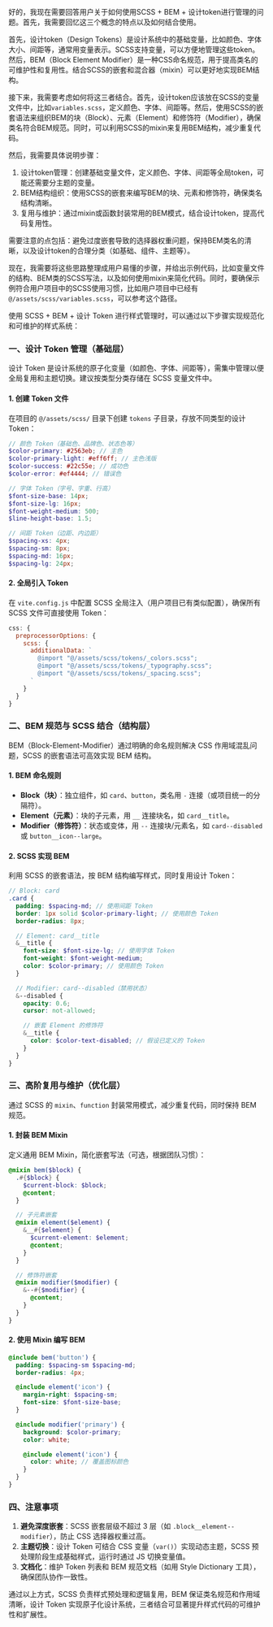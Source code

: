 
好的，我现在需要回答用户关于如何使用SCSS + BEM + 设计token进行管理的问题。首先，我需要回忆这三个概念的特点以及如何结合使用。

首先，设计token（Design Tokens）是设计系统中的基础变量，比如颜色、字体大小、间距等，通常用变量表示。SCSS支持变量，可以方便地管理这些token。然后，BEM（Block Element Modifier）是一种CSS命名规范，用于提高类名的可维护性和复用性。结合SCSS的嵌套和混合器（mixin）可以更好地实现BEM结构。

接下来，我需要考虑如何将这三者结合。首先，设计token应该放在SCSS的变量文件中，比如`variables.scss`，定义颜色、字体、间距等。然后，使用SCSS的嵌套语法来组织BEM的块（Block）、元素（Element）和修饰符（Modifier），确保类名符合BEM规范。同时，可以利用SCSS的mixin来复用BEM结构，减少重复代码。

然后，我需要具体说明步骤：

1. 设计token管理：创建基础变量文件，定义颜色、字体、间距等全局token，可能还需要分主题的变量。
2. BEM结构组织：使用SCSS的嵌套来编写BEM的块、元素和修饰符，确保类名结构清晰。
3. 复用与维护：通过mixin或函数封装常用的BEM模式，结合设计token，提高代码复用性。

需要注意的点包括：避免过度嵌套导致的选择器权重问题，保持BEM类名的清晰，以及设计token的合理分类（如基础、组件、主题等）。

现在，我需要将这些思路整理成用户易懂的步骤，并给出示例代码，比如变量文件的结构、BEM类的SCSS写法，以及如何使用mixin来简化代码。同时，要确保示例符合用户项目中的SCSS使用习惯，比如用户项目中已经有`@/assets/scss/variables.scss`，可以参考这个路径。



          
使用 SCSS + BEM + 设计 Token 进行样式管理时，可以通过以下步骤实现规范化和可维护的样式系统：


### **一、设计 Token 管理（基础层）**
设计 Token 是设计系统的原子化变量（如颜色、字体、间距等），需集中管理以便全局复用和主题切换。建议按类型分类存储在 SCSS 变量文件中。

#### **1. 创建 Token 文件**
在项目的 `@/assets/scss/` 目录下创建 `tokens` 子目录，存放不同类型的设计 Token：
```scss:src/assets/scss/tokens/_colors.scss
// 颜色 Token（基础色、品牌色、状态色等）
$color-primary: #2563eb; // 主色
$color-primary-light: #eff6ff; // 主色浅版
$color-success: #22c55e; // 成功色
$color-error: #ef4444; // 错误色
```

```scss:src/assets/scss/tokens/_typography.scss
// 字体 Token（字号、字重、行高）
$font-size-base: 14px;
$font-size-lg: 16px;
$font-weight-medium: 500;
$line-height-base: 1.5;
```

```scss:src/assets/scss/tokens/_spacing.scss
// 间距 Token（边距、内边距）
$spacing-xs: 4px;
$spacing-sm: 8px;
$spacing-md: 16px;
$spacing-lg: 24px;
```

#### **2. 全局引入 Token**
在 `vite.config.js` 中配置 SCSS 全局注入（用户项目已有类似配置），确保所有 SCSS 文件可直接使用 Token：
```javascript:vite.config.js
css: {
  preprocessorOptions: {
    scss: {
      additionalData: `
        @import "@/assets/scss/tokens/_colors.scss";
        @import "@/assets/scss/tokens/_typography.scss";
        @import "@/assets/scss/tokens/_spacing.scss";
      `
    }
  }
}
```


### **二、BEM 规范与 SCSS 结合（结构层）**
BEM（Block-Element-Modifier）通过明确的命名规则解决 CSS 作用域混乱问题，SCSS 的嵌套语法可高效实现 BEM 结构。

#### **1. BEM 命名规则**
- **Block（块）**：独立组件，如 `card`、`button`，类名用 `-` 连接（或项目统一的分隔符）。
- **Element（元素）**：块的子元素，用 `__` 连接块名，如 `card__title`。
- **Modifier（修饰符）**：状态或变体，用 `--` 连接块/元素名，如 `card--disabled` 或 `button__icon--large`。

#### **2. SCSS 实现 BEM**
利用 SCSS 的嵌套语法，按 BEM 结构编写样式，同时复用设计 Token：
```scss:src/components/Card/style.module.scss
// Block: card
.card {
  padding: $spacing-md; // 使用间距 Token
  border: 1px solid $color-primary-light; // 使用颜色 Token
  border-radius: 8px;

  // Element: card__title
  &__title {
    font-size: $font-size-lg; // 使用字体 Token
    font-weight: $font-weight-medium;
    color: $color-primary; // 使用颜色 Token
  }

  // Modifier: card--disabled（禁用状态）
  &--disabled {
    opacity: 0.6;
    cursor: not-allowed;

    // 嵌套 Element 的修饰符
    &__title {
      color: $color-text-disabled; // 假设已定义的 Token
    }
  }
}
```


### **三、高阶复用与维护（优化层）**
通过 SCSS 的 `mixin`、`function` 封装常用模式，减少重复代码，同时保持 BEM 规范。

#### **1. 封装 BEM Mixin**
定义通用 BEM Mixin，简化嵌套写法（可选，根据团队习惯）：
```scss:src/assets/scss/mixins/_bem.scss
@mixin bem($block) {
  .#{$block} {
    $current-block: $block;
    @content;
  }

  // 子元素嵌套
  @mixin element($element) {
    &__#{$element} {
      $current-element: $element;
      @content;
    }
  }

  // 修饰符嵌套
  @mixin modifier($modifier) {
    &--#{$modifier} {
      @content;
    }
  }
}
```

#### **2. 使用 Mixin 编写 BEM**
```scss:src/components/Button/style.module.scss
@include bem('button') {
  padding: $spacing-sm $spacing-md;
  border-radius: 4px;

  @include element('icon') {
    margin-right: $spacing-sm;
    font-size: $font-size-base;
  }

  @include modifier('primary') {
    background: $color-primary;
    color: white;

    @include element('icon') {
      color: white; // 覆盖图标颜色
    }
  }
}
```


### **四、注意事项**
1. **避免深度嵌套**：SCSS 嵌套层级不超过 3 层（如 `.block__element--modifier`），防止 CSS 选择器权重过高。
2. **主题切换**：设计 Token 可结合 CSS 变量（`var()`）实现动态主题，SCSS 预处理阶段生成基础样式，运行时通过 JS 切换变量值。
3. **文档化**：维护 Token 列表和 BEM 规范文档（如用 Style Dictionary 工具），确保团队协作一致性。


通过以上方式，SCSS 负责样式预处理和逻辑复用，BEM 保证类名规范和作用域清晰，设计 Token 实现原子化设计系统，三者结合可显著提升样式代码的可维护性和扩展性。

        